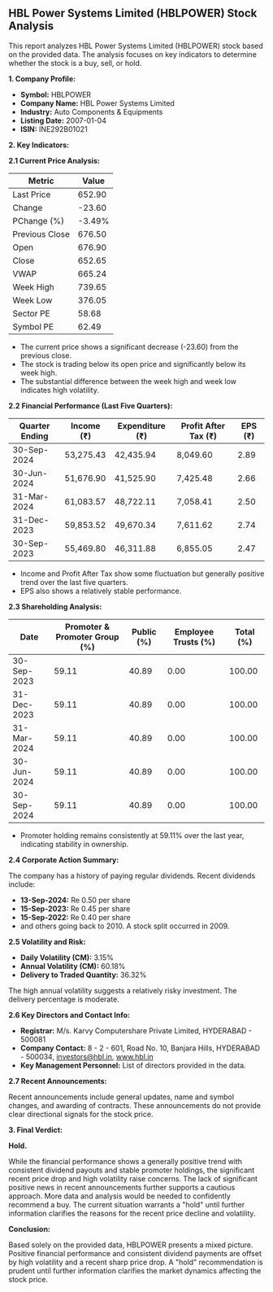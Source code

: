 ## HBL Power Systems Limited (HBLPOWER) Stock Analysis

This report analyzes HBL Power Systems Limited (HBLPOWER) stock based on the provided data.  The analysis focuses on key indicators to determine whether the stock is a buy, sell, or hold.

**1. Company Profile:**

* **Symbol:** HBLPOWER
* **Company Name:** HBL Power Systems Limited
* **Industry:** Auto Components & Equipments
* **Listing Date:** 2007-01-04
* **ISIN:** INE292B01021


**2. Key Indicators:**

**2.1 Current Price Analysis:**

| Metric             | Value     |
|----------------------|------------|
| Last Price          | 652.90     |
| Change              | -23.60     |
| PChange (%)         | -3.49%     |
| Previous Close      | 676.50     |
| Open                | 676.90     |
| Close               | 652.65     |
| VWAP                | 665.24     |
| Week High           | 739.65     |
| Week Low            | 376.05     |
| Sector PE           | 58.68      |
| Symbol PE           | 62.49      |


* The current price shows a significant decrease (-23.60) from the previous close.
* The stock is trading below its open price and significantly below its week high.
* The substantial difference between the week high and week low indicates high volatility.


**2.2 Financial Performance (Last Five Quarters):**

| Quarter Ending     | Income (₹)      | Expenditure (₹)  | Profit After Tax (₹) | EPS (₹)  |
|----------------------|-----------------|--------------------|-----------------------|----------|
| 30-Sep-2024         | 53,275.43       | 42,435.94          | 8,049.60              | 2.89     |
| 30-Jun-2024         | 51,676.90       | 41,525.90          | 7,425.48              | 2.66     |
| 31-Mar-2024         | 61,083.57       | 48,722.11          | 7,058.41              | 2.50     |
| 31-Dec-2023         | 59,853.52       | 49,670.34          | 7,611.62              | 2.74     |
| 30-Sep-2023         | 55,469.80       | 46,311.88          | 6,855.05              | 2.47     |

* Income and Profit After Tax show some fluctuation but generally positive trend over the last five quarters.
* EPS also shows a relatively stable performance.


**2.3 Shareholding Analysis:**

| Date       | Promoter & Promoter Group (%) | Public (%) | Employee Trusts (%) | Total (%) |
|------------|-----------------------------|------------|--------------------|-----------|
| 30-Sep-2023 | 59.11                        | 40.89      | 0.00               | 100.00    |
| 31-Dec-2023 | 59.11                        | 40.89      | 0.00               | 100.00    |
| 31-Mar-2024 | 59.11                        | 40.89      | 0.00               | 100.00    |
| 30-Jun-2024 | 59.11                        | 40.89      | 0.00               | 100.00    |
| 30-Sep-2024 | 59.11                        | 40.89      | 0.00               | 100.00    |

* Promoter holding remains consistently at 59.11% over the last year, indicating stability in ownership.


**2.4 Corporate Action Summary:**

The company has a history of paying regular dividends.  Recent dividends include:

* **13-Sep-2024:** Re 0.50 per share
* **15-Sep-2023:** Re 0.45 per share
* **15-Sep-2022:** Re 0.40 per share
* and others going back to 2010.  A stock split occurred in 2009.


**2.5 Volatility and Risk:**

* **Daily Volatility (CM):** 3.15%
* **Annual Volatility (CM):** 60.18%
* **Delivery to Traded Quantity:** 36.32%

The high annual volatility suggests a relatively risky investment.  The delivery percentage is moderate.


**2.6 Key Directors and Contact Info:**

* **Registrar:** M/s. Karvy Computershare Private Limited, HYDERABAD - 500081
* **Company Contact:** 8 - 2 - 601, Road No. 10, Banjara Hills, HYDERABAD - 500034, investors@hbl.in, www.hbl.in
* **Key Management Personnel:**  List of directors provided in the data.


**2.7 Recent Announcements:**

Recent announcements include general updates, name and symbol changes, and awarding of contracts.  These announcements do not provide clear directional signals for the stock price.


**3. Final Verdict:**

**Hold.**

While the financial performance shows a generally positive trend with consistent dividend payouts and stable promoter holdings, the significant recent price drop and high volatility raise concerns.  The lack of significant positive news in recent announcements further supports a cautious approach.  More data and analysis would be needed to confidently recommend a buy.  The current situation warrants a "hold" until further information clarifies the reasons for the recent price decline and volatility.

**Conclusion:**

Based solely on the provided data, HBLPOWER presents a mixed picture.  Positive financial performance and consistent dividend payments are offset by high volatility and a recent sharp price drop.  A "hold" recommendation is prudent until further information clarifies the market dynamics affecting the stock price.
